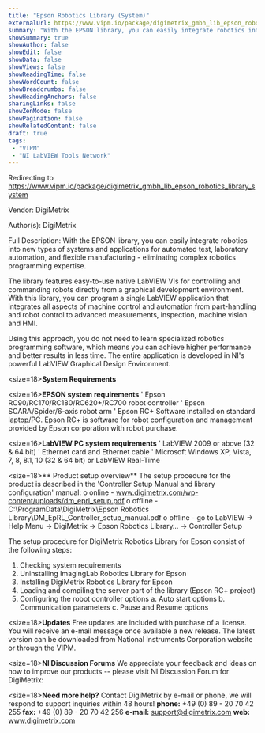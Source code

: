```yaml
---
title: "Epson Robotics Library (System)"
externalUrl: https://www.vipm.io/package/digimetrix_gmbh_lib_epson_robotics_library_system
summary: "With the EPSON library, you can easily integrate robotics into new types of systems and applications for automated test, laboratory automation, and flexible manufacturing - eliminating complex robotics programming expertise."
showSummary: true
showAuthor: false
showEdit: false
showData: false
showViews: false
showReadingTime: false
showWordCount: false
showBreadcrumbs: false
showHeadingAnchors: false
sharingLinks: false
showZenMode: false
showPagination: false
showRelatedContent: false
draft: true
tags:
 - "VIPM"
 - "NI LabVIEW Tools Network"
---
```


Redirecting to https://www.vipm.io/package/digimetrix_gmbh_lib_epson_robotics_library_system

Vendor: DigiMetrix

Author(s): DigiMetrix
 
Full Description:
With the EPSON library, you can easily integrate robotics into new types of systems and applications for automated test, laboratory automation, and flexible manufacturing - eliminating complex robotics programming expertise. 

The library features easy-to-use native LabVIEW VIs for controlling and commanding robots directly from a graphical development environment. With this library, you can program a single LabVIEW application that integrates all aspects of machine control and automation from part-handling and robot control to advanced measurements, inspection, machine vision and HMI. 

Using this approach, you do not need to learn specialized robotics programming software, which means you can achieve higher performance and better results in less time. The entire application is developed in NI's powerful LabVIEW Graphical Design Environment.

<size=18>**System Requirements**</size>

<size=16>**EPSON system requirements**</size>
'	Epson RC90/RC170/RC180/RC620+/RC700 robot controller
'	Epson SCARA/Spider/6-axis robot arm
'	Epson RC+ Software installed on standard laptop/PC. Epson RC+ is software for robot configuration and management provided by Epson corporation with robot purchase.

<size=16>**LabVIEW PC system requirements**</size>
'	LabVIEW 2009 or above (32 & 64 bit)
'	Ethernet card and Ethernet cable
'	Microsoft Windows XP, Vista, 7, 8, 8.1, 10 (32 & 64 bit) or LabVIEW Real-Time

<size=18>** Product setup overview**</size>
The setup procedure for the product is described in the 'Controller Setup Manual and library configuration' manual:
o	online - www.digimetrix.com/wp-content/uploads/dm_eprl_setup.pdf
o	offline - C:\\ProgramData\\DigiMetrix\\Epson Robotics Library\\DM_EpRL_Controller_setup_manual.pdf
o	offline - go to LabVIEW -> Help Menu -> DigiMetrix -> Epson Robotics Library… -> Controller Setup

The setup procedure for DigiMetrix Robotics Library for Epson consist of the following steps:
1.	Checking system requirements 
2.	Uninstalling ImagingLab Robotics Library for Epson
3.	Installing DigiMetrix Robotics Library for Epson
4.	Loading and compiling the server part of the library (Epson RC+ project)
5.	Configuring the robot controller options
    a.	Auto start options
    b.	Communication parameters
    c.	Pause and Resume options

<size=18>**Updates**</size>
Free updates are included with purchase of a license. You will receive an e-mail message once available a new release.
The latest version can be downloaded from National Instruments Corporation website or through the VIPM.

<size=18>**NI Discussion Forums**</size>
We appreciate your feedback and ideas on how to improve our products -- please visit NI Discussion Forum for DigiMetrix:

<size=18>**Need more help?**</size>
Contact DigiMetrix by e-mail or phone, we will respond to support inquiries within 48 hours!
**phone:**  +49 (0) 89 - 20 70 42 255
**fax:**      +49 (0) 89 - 20 70 42 256
**e-mail:**  support@digimetrix.com
**web:**     www.digimetrix.com